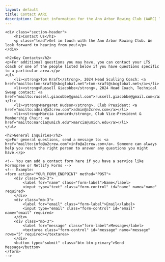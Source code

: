 ```yaml
---
layout: default
title: Contact AARC
description: Contact information for the Ann Arbor Rowing Club (AARC) leadership and general inquiries.
---
```


<div class="container my-5">

    <div class="section-header">
        <h1>Contact Us</h1>
        <p class="lead">Get in touch with the Ann Arbor Rowing Club. We look forward to hearing from you!</p>
    </div>

    <h2>Key Contacts</h2>
    <p>For additional questions you may have, you can contact your LTS coach or one of the people listed below if you have questions specific to a particular area.</p>
    <ul>
        <li><strong>Tom Kraft</strong>, 2024 Head Sculling Coach: <a href="mailto:tom-kraft@sbcglobal.net">tom-kraft@sbcglobal.net</a></li>
        <li><strong>Russell Giacobbe</strong>, 2024 Head Coach, Technical Sweep contact: <a href="mailto:russell.giacobbe@gmail.com">russell.giacobbe@gmail.com</a></li>
        <li><strong>Margaret Hudson</strong>, Club President: <a href="mailto:admin@a2crew.com">admin@a2crew.com</a></li>
        <li><strong>Marcia Leonard</strong>, Club Vice-President & Membership Chair: <a href="mailto:marcia@umich.edu">marcia@umich.edu</a></li>
    </ul>

    <h2>General Inquiries</h2>
    <p>For general questions, send a message to: <a href="mailto:info@a2crew.com">info@a2crew.com</a>. Someone can always help you reach the right person to answer any questions you might have.</p>

    <!-- You can add a contact form here if you have a service like Formspree or Netlify Forms -->
    <!-- Example:
    <form action="YOUR_FORM_ENDPOINT" method="POST">
        <div class="mb-3">
            <label for="name" class="form-label">Name</label>
            <input type="text" class="form-control" id="name" name="name" required>
        </div>
        <div class="mb-3">
            <label for="email" class="form-label">Email</label>
            <input type="email" class="form-control" id="email" name="email" required>
        </div>
        <div class="mb-3">
            <label for="message" class="form-label">Message</label>
            <textarea class="form-control" id="message" name="message" rows="5" required></textarea>
        </div>
        <button type="submit" class="btn btn-primary">Send Message</button>
    </form>
    -->

</div>
